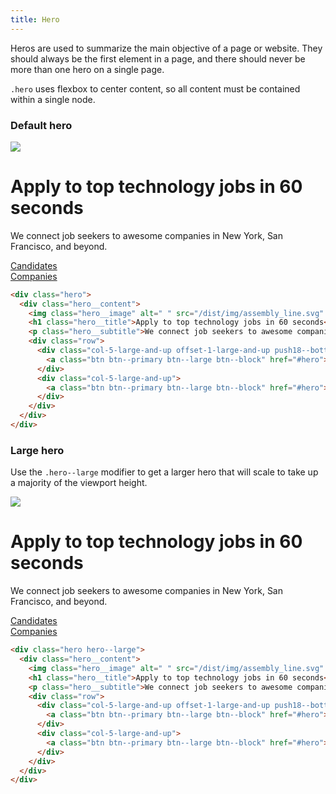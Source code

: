 ```yaml
---
title: Hero
---
```


Heros are used to summarize the main objective of a page or website. They should always
be the first element in a page, and there should never be more than one hero on a single page.

`.hero` uses flexbox to center content, so all content must be contained within a single node.

### Default hero

<div class="hero">
  <div class="hero__content">
    <img class="hero__image" alt=" " src="/dist/img/assembly_line.svg" />
    <h1 class="hero__title">Apply to top technology jobs in 60 seconds</h1>
    <p class="hero__subtitle">We connect job seekers to awesome companies in New York, San Francisco, and beyond.</p>
    <div class="row">
      <div class="col-5-large-and-up offset-1-large-and-up push18--bottom">
        <a class="btn btn--primary btn--large btn--block" href="#hero">Candidates</a>
      </div>
      <div class="col-5-large-and-up">
        <a class="btn btn--primary btn--large btn--block" href="#hero">Companies</a>
      </div>
    </div>
  </div>
</div>

```html
<div class="hero">
  <div class="hero__content">
    <img class="hero__image" alt=" " src="/dist/img/assembly_line.svg" />
    <h1 class="hero__title">Apply to top technology jobs in 60 seconds</h1>
    <p class="hero__subtitle">We connect job seekers to awesome companies in New York, San Francisco, and beyond.</p>
    <div class="row">
      <div class="col-5-large-and-up offset-1-large-and-up push18--bottom">
        <a class="btn btn--primary btn--large btn--block" href="#hero">Candidates</a>
      </div>
      <div class="col-5-large-and-up">
        <a class="btn btn--primary btn--large btn--block" href="#hero">Companies</a>
      </div>
    </div>
  </div>
</div>
```

### Large hero

Use the `.hero--large` modifier to get a larger hero that will scale to take up a majority of the viewport height.

<div class="hero hero--large">
  <div class="hero__content">
    <img class="hero__image" alt=" " src="/dist/img/assembly_line.svg" />
    <h1 class="hero__title">Apply to top technology jobs in 60 seconds</h1>
    <p class="hero__subtitle">We connect job seekers to awesome companies in New York, San Francisco, and beyond.</p>
    <div class="row">
      <div class="col-5-large-and-up offset-1-large-and-up push18--bottom">
        <a class="btn btn--primary btn--large btn--block" href="#hero">Candidates</a>
      </div>
      <div class="col-5-large-and-up">
        <a class="btn btn--primary btn--large btn--block" href="#hero">Companies</a>
      </div>
    </div>
  </div>
</div>

```html
<div class="hero hero--large">
  <div class="hero__content">
    <img class="hero__image" alt=" " src="/dist/img/assembly_line.svg" />
    <h1 class="hero__title">Apply to top technology jobs in 60 seconds</h1>
    <p class="hero__subtitle">We connect job seekers to awesome companies in New York, San Francisco, and beyond.</p>
    <div class="row">
      <div class="col-5-large-and-up offset-1-large-and-up push18--bottom">
        <a class="btn btn--primary btn--large btn--block" href="#hero">Candidates</a>
      </div>
      <div class="col-5-large-and-up">
        <a class="btn btn--primary btn--large btn--block" href="#hero">Companies</a>
      </div>
    </div>
  </div>
</div>
```

